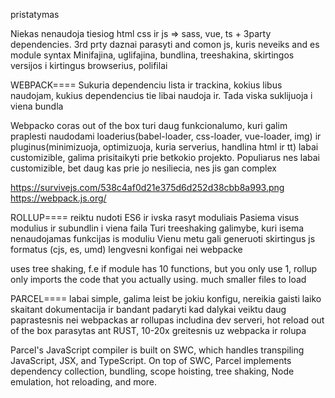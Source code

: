 pristatymas

Niekas nenaudoja tiesiog html css ir js => sass, vue, ts + 3party dependencies.
3rd prty daznai parasyti and comon js, kuris neveiks and es module syntax
Minifajina, uglifajina, bundlina, treeshakina, skirtingos versijos i kirtingus browserius, polifilai

WEBPACK====
Sukuria dependenciu lista ir trackina, kokius libus naudojam, kukius dependencius tie libai naudoja ir. Tada viska suklijuoja i viena bundla

Webpacko coras out of the box turi daug funkcionalumo, kuri galim praplesti naudodami loaderius(babel-loader, css-loader, vue-loader, img) ir pluginus(minimizuoja, optimizuoja, kuria serverius, handlina html ir tt)
labai customizible, galima prisitaikyti prie betkokio projekto.
Populiarus nes labai customizible, bet daug kas prie jo nesiliecia, nes jis gan complex

https://survivejs.com/538c4af0d21e375d6d252d38cbb8a993.png
https://webpack.js.org/

ROLLUP====
reiktu nudoti ES6 ir ivska rasyt moduliais
Pasiema visus modulius ir subundlin i viena faila
Turi treeshaking galimybe, kuri isema nenaudojamas funkcijas is moduliu
Vienu metu gali generuoti skirtingus js formatus (cjs, es, umd)
lengvesni konfigai nei webpacke

uses tree shaking, f.e if module has 10 functions, but you only use 1, rollup only imports the code that you actually using. much smaller files to load

PARCEL====
labai simple, galima leist be jokiu konfigu, nereikia gaisti laiko skaitant dokumentacija ir bandant padaryti kad dalykai veiktu daug paprastesnis nei webpackas ar rollupas
includina dev serveri, hot reload out of the box
parasytas ant RUST, 10-20x greitesnis uz webpacka ir rolupa

Parcel's JavaScript compiler is built on SWC, which handles transpiling JavaScript, JSX, and TypeScript. On top of SWC, Parcel implements dependency collection, bundling, scope hoisting, tree shaking, Node emulation, hot reloading, and more.

